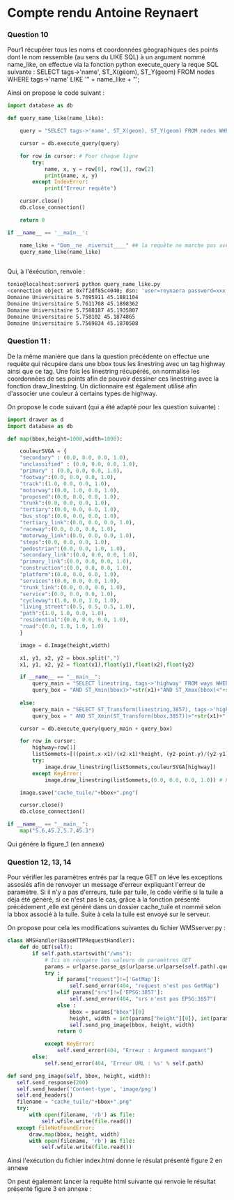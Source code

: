 # Compte rendu Antoine Reynaert


### Question 10

Pour1 récupérer tous les noms et coordonnées géographiques des points dont le nom ressemble  (au sens du LIKE SQL) à un argument nommé name_like, on effectue via la fonction python execute_query la reque SQL suivante : SELECT tags->'name', ST_X(geom), ST_Y(geom) FROM nodes WHERE tags->'name' LIKE '" + name_like + "';

Ainsi on propose le code suivant : 

```python
import database as db

def query_name_like(name_like):

	query = "SELECT tags->'name', ST_X(geom), ST_Y(geom) FROM nodes WHERE tags->'name' LIKE '" + name_like + "';"

	cursor = db.execute_query(query)

	for row in cursor: # Pour chaque ligne
		try:
		    name, x, y = row[0], row[1], row[2] 
		    print(name, x, y) 
		except IndexError:
			print("Erreur requête")

	cursor.close()
	db.close_connection()

	return 0

if __name__ == '__main__':

	name_like = "Dom__ne _niversit____" ## la requête ne marche pas avec "%""
	query_name_like(name_like)
  
```

Qui, à l'éxécution, renvoie :

```bash
tonio@localhost:server$ python query_name_like.py 
<connection object at 0x7f2df85c4040; dsn: 'user=reynaera password=xxx dbname=osm host=postgresql.ensimag.fr', closed: 0> SELECT tags->'name', ST_X(geom), ST_Y(geom) FROM nodes WHERE tags->'name' LIKE 'Dom__ne _niversit____';
Domaine Universitaire 5.7695911 45.1881104
Domaine Universitaire 5.7611708 45.1898362
Domaine Universitaire 5.7588187 45.1935807
Domaine Universitaire 5.758102 45.1874865
Domaine Universitaire 5.7569834 45.1870508

```

### Question 11 : 

De la même maniére que dans la question précédente on effectue une requête qui récupére dans une bbox tous les linestring avec un tag highway ainsi que ce tag.
Une fois les linestring récupérés, on normalise les coordonnées de ses points afin de pouvoir dessiner ces linestring avec la fonction draw_linestring.
Un dictionnaire est également utilisé afin d'associer une couleur à certains types de highway.

On propose le code suivant (qui a été adapté pour les question suivante) : 

```python
import drawer as d
import database as db

def map(bbox,height=1000,width=1000):

	couleurSVGA = {
	"secondary" : (0.0, 0.0, 0.0, 1.0),
	"unclassified" : (0.0, 0.0, 0.0, 1.0),
	"primary" : (0.0, 0.0, 0.0, 1.0),
	"footway":(0.0, 0.0, 0.0, 1.0),
	"track":(1.0, 0.0, 0.0, 1.0),
	"motorway":(0.0, 1.0, 0.0, 1.0),
	"proposed":(0.0, 0.0, 0.0, 1.0),
	"trunk":(0.0, 0.0, 0.0, 1.0),
	"tertiary":(0.0, 0.0, 0.0, 1.0),
	"bus_stop":(0.0, 0.0, 0.0, 1.0),
	"tertiary_link":(0.0, 0.0, 0.0, 1.0),
	"raceway":(0.0, 0.0, 0.0, 1.0),
	"motorway_link":(0.0, 0.0, 0.0, 1.0),
	"steps":(0.0, 0.0, 0.0, 1.0),
	"pedestrian":(0.0, 0.0, 1.0, 1.0),
	"secondary_link":(0.0, 0.0, 0.0, 1.0),
	"primary_link":(0.0, 0.0, 0.0, 1.0),
	"construction":(0.0, 0.0, 0.0, 1.0),
	"platform":(0.0, 0.0, 0.0, 1.0),
	"services":(0.0, 0.0, 0.0, 1.0),
	"trunk_link":(0.0, 0.0, 0.0, 1.0),
	"service":(0.0, 0.0, 0.0, 1.0),
	"cycleway":(1.0, 0.0, 1.0, 1.0),
	"living_street":(0.5, 0.5, 0.5, 1.0),
	"path":(1.0, 1.0, 0.0, 1.0),
	"residential":(0.0, 0.0, 0.0, 1.0),
	"road":(0.0, 1.0, 1.0, 1.0)
	}

	image = d.Image(height,width)

	x1, y1, x2, y2 = bbox.split(",")
	x1, y1, x2, y2 = float(x1),float(y1),float(x2),float(y2)

	if __name__ == "__main__":
		query_main = "SELECT linestring, tags->'highway' FROM ways WHERE tags?'highway'"
		query_box = "AND ST_Xmin(bbox)>"+str(x1)+"AND ST_Xmax(bbox)<"+str(x2)+" AND ST_Ymin(bbox)>"+str(y1)+" AND ST_Ymax(bbox)<"+str(y2)+";"
	
	else:
		query_main = "SELECT ST_Transform(linestring,3857), tags->'highway' FROM ways WHERE tags?'highway' "
		query_box = " AND ST_Xmin(ST_Transform(bbox,3857))>"+str(x1)+" AND ST_Xmax(ST_Transform(bbox,3857))<"+str(x2)+" AND ST_Ymin(ST_Transform(bbox,3857))>"+str(y1)+" AND ST_Ymax(ST_Transform(bbox,3857))<"+str(y2)+";"

	cursor = db.execute_query(query_main + query_box)

	for row in cursor:
		highway=row[1]
		listSommets=[((point.x-x1)/(x2-x1)*height, (y2-point.y)/(y2-y1)*width) for point in row[0]]
		try:
			image.draw_linestring(listSommets,couleurSVGA[highway])
		except KeyError:
			image.draw_linestring(listSommets,(0.0, 0.0, 0.0, 1.0)) # Par defaut le linstring est noir

	image.save("cache_tuile/"+bbox+".png")

	cursor.close()
	db.close_connection()

if __name__ == "__main__":
	map("5.6,45.2,5.7,45.3")
  ```
Qui génére la figure_1 (en annexe)

### Question 12, 13, 14

Pour vérifier les paramètres entrés par la reque GET on léve les exceptions assosiés afin de renvoyer un message d'erreur expliquant l'erreur de paramètre.
Si il n'y a pas d'erreurs, tuile par tuile, le code vérifie si la tuile a déja été généré, si ce n'est pas le cas, grâce à la fonction présenté précédement ,elle est généré dans un dossier cache_tuile et nommé selon la bbox associé à la tuile.
Suite à cela la tuile est envoyé sur le serveur.

On propose pour cela les modifications suivantes du fichier WMSserver.py :


```python
class WMSHandler(BaseHTTPRequestHandler):
    def do_GET(self):
        if self.path.startswith("/wms"):
            # Ici on récupère les valeurs de paramètres GET
            params = urlparse.parse_qs(urlparse.urlparse(self.path).query)
            try :
                if params["request"]!=['GetMap']:
                    self.send_error(404, "request n'est pas GetMap")
                elif params["srs"]!=['EPSG:3857']:
                    self.send_error(404, "srs n'est pas EPSG:3857")
                else :
                    bbox = params["bbox"][0]
                    height, width = int(params["height"][0]), int(params["width"][0])
                    self.send_png_image(bbox, height, width)
                return 0

            except KeyError:
                self.send_error(404, "Erreur : Argument manquant")
        else:
            self.send_error(404, 'Erreur URL : %s' % self.path)

```
  
 ```python
 def send_png_image(self, bbox, height, width):
    self.send_response(200)
    self.send_header('Content-type', 'image/png')
    self.end_headers()
    filename = "cache_tuile/"+bbox+".png"
    try:
        with open(filename, 'rb') as file:
            self.wfile.write(file.read())
    except FileNotFoundError:
        draw.map(bbox, height, width)
        with open(filename, 'rb') as file:
            self.wfile.write(file.read())

 ```
 
 Ainsi l'exécution du fichier index.html donne le résulat présenté figure 2 en annexe 
 
 On peut également lancer la requête html suivante qui renvoie le résultat présenté figure 3 en annexe :
 
 
  





